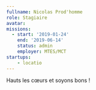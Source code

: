 ```yaml
---
fullname: Nicolas Prod'homme
role: Stagiaire
avatar:
missions:
  - start: '2019-01-24'
    end: '2019-06-14'
    status: admin
    employer: MTES/MCT
startups:
    - locatio
---
```


Hauts les cœurs et soyons bons !
